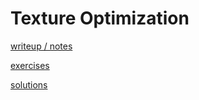 # Texture Optimization

[writeup / notes](105_texture_optimization.md)

[exercises](exercise)

[solutions](solution)
